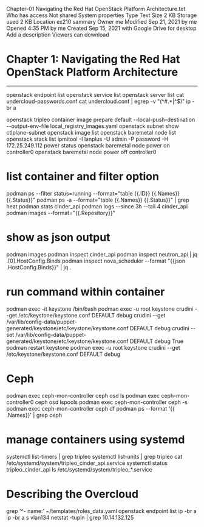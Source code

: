 Chapter-01 Navigating the Red Hat OpenStack Platform Architecture.txt
Who has access
Not shared
System properties
Type
Text
Size
2 KB
Storage used
2 KB
Location
ex210 sammary
Owner
me
Modified
Sep 21, 2021 by me
Opened
4:35 PM by me
Created
Sep 15, 2021 with Google Drive for desktop
Add a description
Viewers can download
# Chapter 1: Navigating the Red Hat OpenStack Platform Architecture
------------------------------------------------------------------------

openstack endpoint list
openstack service list
openstack server list
cat  undercloud-passwords.conf
cat undercloud.conf | egrep -v "(^#.*|^$)"
ip -br a

openstack tripleo container image prepare default --local-push-destination  --output-env-file local_registry_images.yaml
openstack subnet show ctlplane-subnet
openstack image list
openstack baremetal node list
openstack stack list
ipmitool -I lanplus -U admin -P password  -H 172.25.249.112 power status
openstack baremetal node power on controller0
openstack baremetal node power off controller0


# list container and filter option

podman ps    --filter status=running --format="table {{.ID}} {{.Names}} {{.Status}}"
podman ps -a --format="table {{.Names}} {{.Status}}" | grep heat
podman stats cinder_api
podman logs --since 3h  --tail 4 cinder_api
podman images --format="{{.Repository}}"

# show as json output
podman images
podman inspect cinder_api
podman inspect neutron_api | jq .[0].HostConfig.Binds
podman inspect nova_scheduler  --format "{{json .HostConfig.Binds}}" | jq .


# run command within container
podman exec -it keystone /bin/bash
podman exec -u root keystone crudini --get /etc/keystone/keystone.conf DEFAULT debug
crudini --get  /var/lib/config-data/puppet-generated/keystone/etc/keystone/keystone.conf DEFAULT debug
crudini --set /var/lib/config-data/puppet-generated/keystone/etc/keystone/keystone.conf DEFAULT debug True
podman restart keystone
podman exec -u root keystone crudini --get /etc/keystone/keystone.conf DEFAULT debug 

# Ceph 
podman exec ceph-mon-controller ceph osd ls
podman exec ceph-mon-controller0 ceph osd lspools
podman exec ceph-mon-controller ceph -s
podman exec ceph-mon-controller ceph df
podman ps --format '{{ .Names}}' | grep ceph


# manage containers using systemd
systemctl list-timers | grep tripleo
systemctl list-units | grep tripleo
cat /etc/systemd/system/tripleo_cinder_api.service
systemctl status tripleo_cinder_api
ls /etc/systemd/system/tripleo_*.service


# Describing the Overcloud
grep '^- name:' ~/templates/roles_data.yaml
openstack endpoint list 
ip -br a
ip -br a s vlan134
netstat -tupln | grep 10.14.132.125


